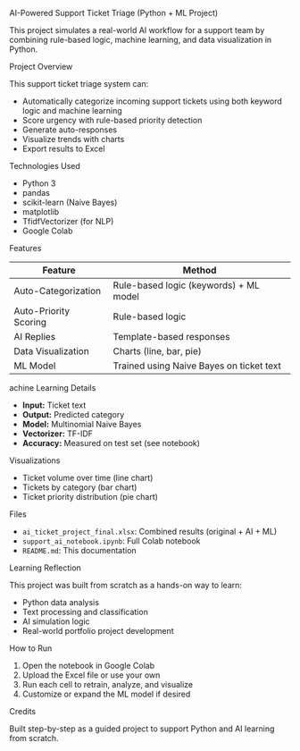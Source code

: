 
AI-Powered Support Ticket Triage (Python + ML Project)

This project simulates a real-world AI workflow for a support team by combining rule-based logic, machine learning, and data visualization in Python.

Project Overview

This support ticket triage system can:
- Automatically categorize incoming support tickets using both keyword logic and machine learning
- Score urgency with rule-based priority detection
- Generate auto-responses
- Visualize trends with charts
- Export results to Excel


Technologies Used

- Python 3
- pandas
- scikit-learn (Naive Bayes)
- matplotlib
- TfidfVectorizer (for NLP)
- Google Colab


Features

| Feature | Method |
|--------|--------|
| Auto-Categorization | Rule-based logic (keywords) + ML model |
| Auto-Priority Scoring | Rule-based logic |
| AI Replies | Template-based responses |
| Data Visualization | Charts (line, bar, pie) |
| ML Model | Trained using Naive Bayes on ticket text |


achine Learning Details

- **Input:** Ticket text
- **Output:** Predicted category
- **Model:** Multinomial Naive Bayes
- **Vectorizer:** TF-IDF
- **Accuracy:** Measured on test set (see notebook)


Visualizations

- Ticket volume over time (line chart)
- Tickets by category (bar chart)
- Ticket priority distribution (pie chart)

Files

- `ai_ticket_project_final.xlsx`: Combined results (original + AI + ML)
- `support_ai_notebook.ipynb`: Full Colab notebook
- `README.md`: This documentation

Learning Reflection

This project was built from scratch as a hands-on way to learn:
- Python data analysis
- Text processing and classification
- AI simulation logic
- Real-world portfolio project development

How to Run

1. Open the notebook in Google Colab
2. Upload the Excel file or use your own
3. Run each cell to retrain, analyze, and visualize
4. Customize or expand the ML model if desired

Credits

Built step-by-step as a guided project to support Python and AI learning from scratch.

